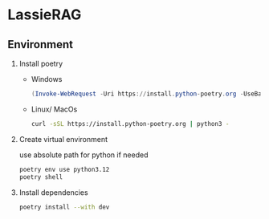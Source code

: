 # LassieRAG

## Environment

1. Install poetry

    - Windows

      ```powershell
      (Invoke-WebRequest -Uri https://install.python-poetry.org -UseBasicParsing).Content | py -
      ```

    - Linux/ MacOs

      ```bash
      curl -sSL https://install.python-poetry.org | python3 -
      ```

2. Create virtual environment

   use absolute path for python if needed

    ```bash
    poetry env use python3.12
    poetry shell
    ```

3. Install dependencies

    ```bash
    poetry install --with dev
    ```